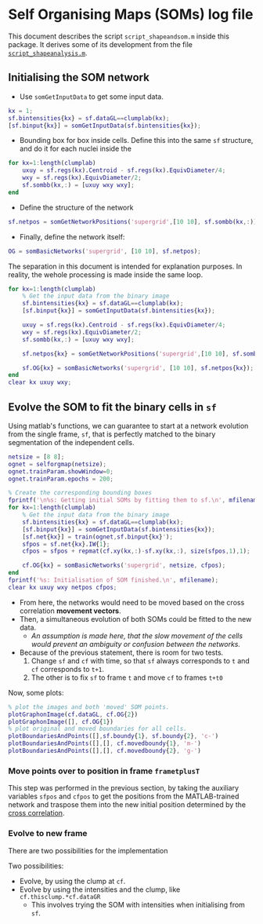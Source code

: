 # Self Organising Maps (SOMs) log file
This document describes the script `script_shapeandsom.m` inside this package.
It derives some of its development from the file 
[`script_shapeanalysis.m`](./shapeanalysis-log.md).
## Initialising the SOM network
+ Use `somGetInputData` to get some input data.
```Matlab
kx = 1;
sf.bintensities{kx} = sf.dataGL==clumplab(kx);
[sf.binput{kx}] = somGetInputData(sf.bintensities{kx});
```
+ Bounding box for box inside cells. Define this into the same `sf` structure,
and do it for each nuclei inside the
```Matlab
for kx=1:length(clumplab)
    uxuy = sf.regs(kx).Centroid - sf.regs(kx).EquivDiameter/4;
    wxy = sf.regs(kx).EquivDiameter/2;
    sf.sombb(kx,:) = [uxuy wxy wxy];
end
```
+ Define the structure of the network
```Matlab
sf.netpos = somGetNetworkPositions('supergrid',[10 10], sf.sombb(kx,:));
```
+ Finally, define the network itself:
```Matlab
OG = somBasicNetworks('supergrid', [10 10], sf.netpos);
```
The separation in this document is intended for explanation purposes. In
reality, the wehole processing is made inside the same loop.
```Matlab
for kx=1:length(clumplab)
    % Get the input data from the binary image
    sf.bintensities{kx} = sf.dataGL==clumplab(kx);
    [sf.binput{kx}] = somGetInputData(sf.bintensities{kx});

    uxuy = sf.regs(kx).Centroid - sf.regs(kx).EquivDiameter/4;
    wxy = sf.regs(kx).EquivDiameter/2;
    sf.sombb(kx,:) = [uxuy wxy wxy];

    sf.netpos{kx} = somGetNetworkPositions('supergrid',[10 10], sf.sombb(kx,:));

    sf.OG{kx} = somBasicNetworks('supergrid', [10 10], sf.netpos{kx});
end
clear kx uxuy wxy;
```
## Evolve the SOM to fit the binary cells in `sf`
Using matlab's functions, we can guarantee to start at a network
evolution from the single frame, `sf`, that is perfectly matched to
the binary segmentation of the independent cells.
```Matlab
netsize = [8 8];
ognet = selforgmap(netsize);
ognet.trainParam.showWindow=0;
ognet.trainParam.epochs = 200;

% Create the corresponding bounding boxes
fprintf('\n%s: Getting initial SOMs by fitting them to sf.\n', mfilename);
for kx=1:length(clumplab)
    % Get the input data from the binary image
    sf.bintensities{kx} = sf.dataGL==clumplab(kx);
    [sf.binput{kx}] = somGetInputData(sf.bintensities{kx});
    [sf.net{kx}] = train(ognet,sf.binput{kx}');
    sfpos = sf.net{kx}.IW{1};
    cfpos = sfpos + repmat(cf.xy(kx,:)-sf.xy(kx,:), size(sfpos,1),1);

    cf.OG{kx} = somBasicNetworks('supergrid', netsize, cfpos);
end
fprintf('%s: Initialisation of SOM finished.\n', mfilename);
clear kx uxuy wxy netpos cfpos;
```
+ From here, the networks would need to be moved based on the cross correlation
**movement vectors**.
+ Then, a simultaneous evolution of both SOMs could be fitted to the new data.
  + _An assumption is made here, that the slow movement of the cells would prevent an ambiguity or confusion between the networks._
+ Because of the previous statement, there is room for two tests.
    1. Change `sf` and `cf` with time, so that `sf` always corresponds to `t`
    and `cf` corresponds to `t+1`.
    2. The other is to fix `sf` to frame `t` and move `cf` to frames `t+t0`

Now, some plots:
```Matlab
% plot the images and both 'moved' SOM points.
plotGraphonImage(cf.dataGL, cf.OG{2})
plotGraphonImage([], cf.OG{1})
% plot original and moved boundaries for all cells.
plotBoundariesAndPoints([],sf.boundy{1}, sf.boundy{2}, 'c-')
plotBoundariesAndPoints([],[], cf.movedboundy{1}, 'm-')
plotBoundariesAndPoints([],[], cf.movedboundy{2}, 'g-')
```
### Move points over to position in frame `frametplusT`
This step was performed in the previous section, by taking the auxiliary variables `sfpos` and `cfpos` to get the positions from the MATLAB-trained
network and traspose them into the new initial position determined by
the [cross correlation](./shapeanalysis-log.md).
### Evolve to new frame
There are two possibilities for the implementation

Two possibilities:
+ Evolve, by using the clump at `cf`.
+ Evolve by using the intensities and the clump, like
`cf.thisclump.*cf.dataGR`
  + This involves trying the SOM with intensities when initialising
  from `sf`.
